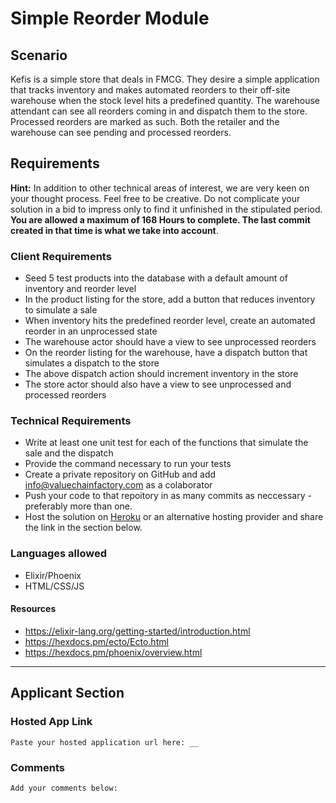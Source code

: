 # Simple Reorder Module

## Scenario

Kefis is a simple store that deals in FMCG. They desire a simple application that tracks inventory and makes automated reorders to their off-site warehouse when the stock level hits a predefined quantity.
The warehouse attendant can see all reorders coming in and dispatch them to the store. Processed reorders are marked as such.
Both the retailer and the warehouse can see pending and processed reorders.

## Requirements

**Hint:** In addition to other technical areas of interest, we are very keen on your thought process. Feel free to be creative. Do not complicate your solution in a bid to impress only to find it unfinished in the stipulated period.
**You are allowed a maximum of 168 Hours to complete. The last commit created in that time is what we take into account**.

### Client Requirements

- Seed 5 test products into the database with a default amount of inventory and reorder level
- In the product listing for the store, add a button that reduces inventory to simulate a sale
- When inventory hits the predefined reorder level, create an automated reorder in an unprocessed state
- The warehouse actor should have a view to see unprocessed reorders
- On the reorder listing for the warehouse, have a dispatch button that simulates a dispatch to the store
- The above dispatch action should increment inventory in the store
- The store actor should also have a view to see unprocessed and processed reorders

### Technical Requirements

- Write at least one unit test for each of the functions that simulate the sale and the dispatch
- Provide the command necessary to run your tests
- Create a private repository on GitHub and add [info@valuechainfactory.com](mailto:info@valuechainfactory.com) as a colaborator
- Push your code to that repoitory in as many commits as neccessary - preferably more than one.
- Host the solution on [Heroku](https://www.heroku.com/) or an alternative hosting provider and share the link in the section below.

### Languages allowed

- Elixir/Phoenix
- HTML/CSS/JS

#### Resources

- https://elixir-lang.org/getting-started/introduction.html
- https://hexdocs.pm/ecto/Ecto.html
- https://hexdocs.pm/phoenix/overview.html

---

## Applicant Section

### Hosted App Link

    Paste your hosted application url here: __

### Comments

    Add your comments below:
